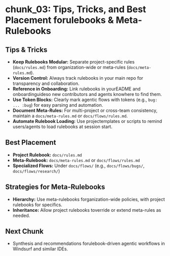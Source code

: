 # chunk_03: Tips, Tricks, and Best Placement forulebooks & Meta-Rulebooks

## Tips & Tricks
- **Keep Rulebooks Modular:** Separate project-specific rules (`docs/rules.md`) from organization-wide or meta-rules (`docs/meta-rules.md`).
- **Version Control:** Always track rulebooks in your main repo for transparency and collaboration.
- **Reference in Onboarding:** Link rulebooks in yourEADME and onboardinguideso new contributors and agents knowhere to find them.
- **Use Token Blocks:** Clearly mark agentic flows with tokens (e.g., `bug: ... :bug`) for easy parsing and automation.
- **Document Meta-Rules:** For multi-project or cross-team consistency, maintain a `docs/meta-rules.md` or `docs/flows/rules.md`.
- **Automate Rulebook Loading:** Use projectemplates or scripts to remind users/agents to load rulebooks at session start.

## Best Placement
- **Project Rulebook:** `docs/rules.md`
- **Meta-Rulebook:** `docs/meta-rules.md` or `docs/flows/rules.md`
- **Specialized Flows:** Under `docs/flows/` (e.g., `docs/flows/bugs/`, `docs/flows/research/`)

## Strategies for Meta-Rulebooks
- **Hierarchy:** Use meta-rulebooks forganization-wide policies, with project rulebooks for specifics.
- **Inheritance:** Allow project rulebooks toverride or extend meta-rules as needed.

## Next Chunk
- Synthesis and recommendations forulebook-driven agentic workflows in Windsurf and similar IDEs.

